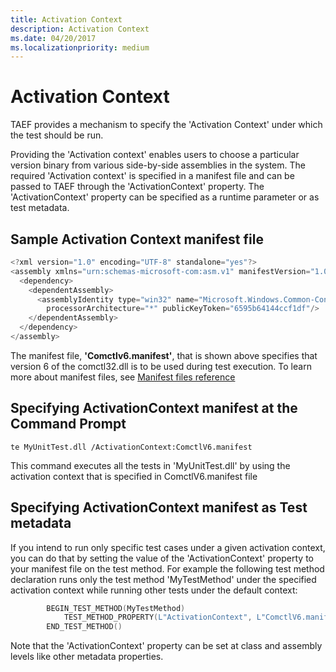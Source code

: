 ```yaml
---
title: Activation Context
description: Activation Context
ms.date: 04/20/2017
ms.localizationpriority: medium
---
```


# Activation Context


TAEF provides a mechanism to specify the 'Activation Context' under which the test should be run.

Providing the 'Activation context' enables users to choose a particular version binary from various side-by-side assemblies in the system. The required 'Activation context' is specified in a manifest file and can be passed to TAEF through the 'ActivationContext' property. The 'ActivationContext' property can be specified as a runtime parameter or as test metadata.

## <span id="Sample_Activation_Context_manifest_file"></span><span id="sample_activation_context_manifest_file"></span><span id="SAMPLE_ACTIVATION_CONTEXT_MANIFEST_FILE"></span>Sample Activation Context manifest file


```cpp
<?xml version="1.0" encoding="UTF-8" standalone="yes"?>
<assembly xmlns="urn:schemas-microsoft-com:asm.v1" manifestVersion="1.0">
  <dependency>
    <dependentAssembly>
      <assemblyIdentity type="win32" name="Microsoft.Windows.Common-Controls" version="6.0.0.0" 
        processorArchitecture="*" publicKeyToken="6595b64144ccf1df"/>
    </dependentAssembly>
  </dependency>
</assembly>
```

The manifest file, **'Comctlv6.manifest'**, that is shown above specifies that version 6 of the comctl32.dll is to be used during test execution. To learn more about manifest files, see [Manifest files reference](/windows/desktop/SbsCs/manifest-files-reference)

## <span id="Specifying_ActivationContext_manifest_at_the_Command_Prompt"></span><span id="specifying_activationcontext_manifest_at_the_command_prompt"></span><span id="SPECIFYING_ACTIVATIONCONTEXT_MANIFEST_AT_THE_COMMAND_PROMPT"></span>Specifying ActivationContext manifest at the Command Prompt


``` syntax
te MyUnitTest.dll /ActivationContext:ComctlV6.manifest
```

This command executes all the tests in 'MyUnitTest.dll' by using the activation context that is specified in ComctlV6.manifest file

## <span id="Specifying_ActivationContext_manifest_as_Test_metadata"></span><span id="specifying_activationcontext_manifest_as_test_metadata"></span><span id="SPECIFYING_ACTIVATIONCONTEXT_MANIFEST_AS_TEST_METADATA"></span>Specifying ActivationContext manifest as Test metadata


If you intend to run only specific test cases under a given activation context, you can do that by setting the value of the 'ActivationContext' property to your manifest file on the test method. For example the following test method declaration runs only the test method 'MyTestMethod' under the specified activation context while running other tests under the default context:

```cpp
        BEGIN_TEST_METHOD(MyTestMethod)
            TEST_METHOD_PROPERTY(L"ActivationContext", L"ComctlV6.manifest")
        END_TEST_METHOD()
```

Note that the 'ActivationContext' property can be set at class and assembly levels like other metadata properties.
